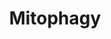---
annotations:
- type: Pathway Ontology
  value: regulatory pathway
authors:
- ReactomeTeam
- Ryanmiller
description: Mitophagy is a specific form of autophagy where mitochondria are specifically
  targeted for degradation by autophagolysosomes.. In mammals there are a number of
  known mechanisms of mitophagy. One insures maternal inheritance of mitochondrial
  DNA through the elimination of sperm derived mitochondria. A second is elimination
  of functional mitochondria during erythrocyte maturation and eye lens maturation.  It
  is established that the outer mitochondrial membrane receptor Nix (or Bnip3l) and
  autophagosome associated protein LC3 are important for mitochondrial degradation
  in erythrocytes. A third mechanism is driven by the Pink1 and Parkin proteins. Parkin
  is recruited to the mitochondria when the mitochondrial membrane potential is reduced
  due to uncoupling, thereby initiating mitophagy.  View original pathway at [http://www.reactome.org/PathwayBrowser/#DIAGRAM=5205647
  Reactome].
last-edited: 2021-01-25
organisms:
- Homo sapiens
redirect_from:
- /index.php/Pathway:WP3549
- /instance/WP3549
schema-jsonld:
- '@context': https://schema.org/
  '@id': https://wikipathways.github.io/pathways/WP3549.html
  '@type': Dataset
  creator:
    '@type': Organization
    name: WikiPathways
  description: Mitophagy is a specific form of autophagy where mitochondria are specifically
    targeted for degradation by autophagolysosomes.. In mammals there are a number
    of known mechanisms of mitophagy. One insures maternal inheritance of mitochondrial
    DNA through the elimination of sperm derived mitochondria. A second is elimination
    of functional mitochondria during erythrocyte maturation and eye lens maturation.  It
    is established that the outer mitochondrial membrane receptor Nix (or Bnip3l)
    and autophagosome associated protein LC3 are important for mitochondrial degradation
    in erythrocytes. A third mechanism is driven by the Pink1 and Parkin proteins.
    Parkin is recruited to the mitochondria when the mitochondrial membrane potential
    is reduced due to uncoupling, thereby initiating mitophagy.  View original pathway
    at [http://www.reactome.org/PathwayBrowser/#DIAGRAM=5205647 Reactome].
  keywords:
  - 'CSNK2A2 '
  - ATG5:ATG12
  - 'K48polyUb-MFN1 '
  - 'TOMM70A '
  - K48polyUb-MFN2
  - 'p-S17-FUNDC1 '
  - 'K48polyUb-MTERFD1 '
  - p-S13,Y18-FUNDC1
  - 'TOMM5 '
  - K48polyUb-MFN1
  - Mitophagy
  - 'UBC(153-228) '
  - p-S13-FUNDC1
  - K48polyUb-MTERFD1
  - VDAC1
  - ATG5:ATG12:LC3:K48polyUB Mitophagy Substrates:SQSTM1
  - 'K48polyUb-VDAC1 '
  - 'TOMM7 '
  - 'ATG5 '
  - 'UBC(381-456) '
  - 'TOMM22 '
  - MFN1
  - 'MAP1LC3A '
  - Ub
  - 'SQSTM1 '
  - 'UBC(305-380) '
  - PARK2
  - ATP
  - SQSTM1
  - p-S17-FUNDC1:LC3
  - p-S17-FUNDC1:LC3:ATG5:ATG12
  - 'TOMM40 '
  - MFN2
  - K48polyUB Mitophagy
  - 'K48polyUb-MFN2 '
  - 'UBC(533-608) '
  - 'PARK2 '
  - 'RPS27A(1-76) '
  - PINK1
  - PGAM5-S
  - 'PINK1 '
  - 'MAP1LC3B '
  - 'UBB(1-76) '
  - 'UBC(1-76) '
  - TOMM40 Complex
  - 'UBA52(1-76) '
  - ADP
  - 'ATG12 '
  - 'TOMM6 '
  - MTERFD1
  - 'UBC(229-304) '
  - PINK1(111-581)
  - 'UBC(609-684) '
  - 'UBB(77-152) '
  - Casein kinase II
  - LC3:K48polyUB
  - 'CSNK2A1 '
  - ULK1
  - 'CSNK2B '
  - K48polyUb-VDAC1
  - p-S17-FUNDC1
  - 'UBB(153-228) '
  - 'UBC(457-532) '
  - FUNDC1
  - 'UBC(77-152) '
  - PARK2:PINK1
  - LC3
  - 'TOMM20 '
  - Substrates:SQSTM1
  - SRC-1
  license: CC0
  name: Mitophagy
seo: CreativeWork
title: Mitophagy
wpid: WP3549
---